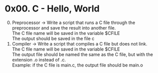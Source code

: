 # 0x00. C - Hello, World

0. Preprocessor -> Write a script that runs a C file through the preprocessor and save the result into another file.
                    <br />The C file name will be saved in the variable $CFILE
                    <br />The output should be saved in the file c
1. Compiler -> Write a script that compiles a C file but does not link.
		<br /> The C file name will be saved in the variable $CFILE
		<br /> The output file should be named the same as the C file, but with the extension .o instead of .c.
			<br /> Example: if the C file is main.c, the output file should be main.o

